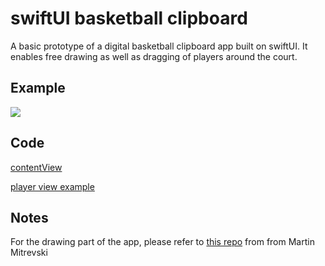 # swiftUI basketball clipboard
A basic prototype of a digital basketball clipboard app built on swiftUI. It enables free drawing as well as dragging of players around the court.

## Example
![](image.GIF)

## Code

[contentView](https://github.com/josedv82/swiftUI_basketball_clipboard/blob/master/ContentView.swift) 

[player view example](https://github.com/josedv82/swiftUI_basketball_clipboard/blob/master/colom.swift)

## Notes

For the drawing part of the app, please refer to [this repo](https://github.com/martinmitrevski/DrawingPadSwiftUI) from from Martin Mitrevski
